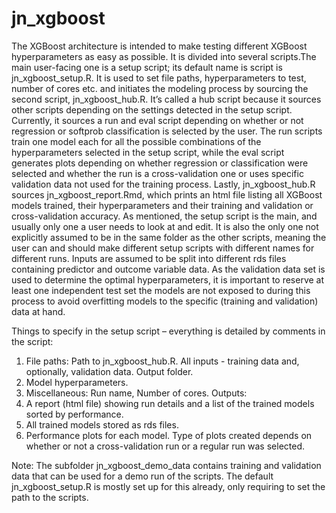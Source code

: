 # jn_xgboost
The XGBoost architecture is intended to make testing different XGBoost hyperparameters
as easy as possible. It is divided into several scripts.The main user-facing one is a setup
script; its default name is script is jn_xgboost_setup.R. It is used to set file paths,
hyperparameters to test, number of cores etc. and initiates the modeling process by
sourcing the second script, jn_xgboost_hub.R. It’s called a hub script because it sources
other scripts depending on the settings detected in the setup script. Currently, it sources a
run and eval script depending on whether or not regression or softprob classification is
selected by the user. The run scripts train one model each for all the possible combinations
of the hyperparameters selected in the setup script, while the eval script generates plots
depending on whether regression or classification were selected and whether the run is a
cross-validation one or uses specific validation data not used for the training process.
Lastly, jn_xgboost_hub.R sources jn_xgboost_report.Rmd, which prints an html file
listing all XGBoost models trained, their hyperparameters and their training and validation or
cross-validation accuracy.
As mentioned, the setup script is the main, and usually only one a user needs to look at and
edit. It is also the only one not explicitly assumed to be in the same folder as the other
scripts, meaning the user can and should make different setup scripts with different names
for different runs. Inputs are assumed to be split into different rds files containing predictor
and outcome variable data.
As the validation data set is used to determine the optimal hyperparameters, it is important to
reserve at least one independent test set the models are not exposed to during this process to
avoid overfitting models to the specific (training and validation) data at hand.

Things to specify in the setup script – everything is detailed by comments in the script:
1. File paths: Path to jn_xgboost_hub.R. All inputs - training data and, optionally, validation
data. Output folder.
2. Model hyperparameters.
3. Miscellaneous: Run name, Number of cores.
Outputs:
1. A report (html file) showing run details and a list of the trained models sorted by
performance.
2. All trained models stored as rds files.
3. Performance plots for each model. Type of plots created depends on whether or not a
cross-validation run or a regular run was selected.

Note: The subfolder jn_xgboost_demo_data contains training and validation data that can
be used for a demo run of the scripts. The default jn_xgboost_setup.R is mostly set up for
this already, only requiring to set the path to the scripts.
